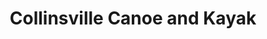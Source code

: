 ---
title: "Collinsville Canoe and Kayak"
url: /collinsville/collinsville-canoe-and-kayak/
shop: boat
---
